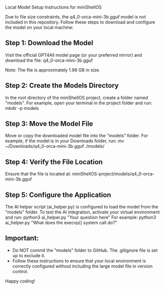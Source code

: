Local Model Setup Instructions for miniShellOS

Due to file size constraints, the q4_0-orca-mini-3b.gguf model is not included in this repository.
Follow these steps to download and configure the model on your local machine:

Step 1: Download the Model
---------------------------------
Visit the official GPT4All model page (or your preferred mirror) and download the file:
    q4_0-orca-mini-3b.gguf

Note: The file is approximately 1.98 GB in size.

Step 2: Create the Models Directory
---------------------------------
In the root directory of the miniShellOS project, create a folder named "models".
For example, open your terminal in the project folder and run:
    mkdir -p models

Step 3: Move the Model File
---------------------------------
Move or copy the downloaded model file into the "models" folder.
For example, if the model is in your Downloads folder, run:
    mv ~/Downloads/q4_0-orca-mini-3b.gguf ./models/

Step 4: Verify the File Location
---------------------------------
Ensure that the file is located at:
    miniShellOS-project/models/q4_0-orca-mini-3b.gguf

Step 5: Configure the Application
---------------------------------
The AI helper script (ai_helper.py) is configured to load the model from the "models" folder.
To test the AI integration, activate your virtual environment and run:
    python3 ai_helper.py "Your question here"
For example:
    python3 ai_helper.py "What does the execvp() system call do?"

Important:
---------------------------------
- Do NOT commit the "models" folder to GitHub. The .gitignore file is set up to exclude it.
- Follow these instructions to ensure that your local environment is correctly configured 
  without including the large model file in version control.

Happy coding!
